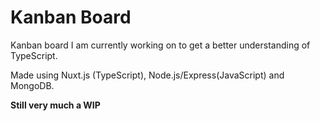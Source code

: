 # Kanban Board

Kanban board I am currently working on to get a better understanding of TypeScript.

Made using Nuxt.js (TypeScript), Node.js/Express(JavaScript) and MongoDB.

**Still very much a WIP**
